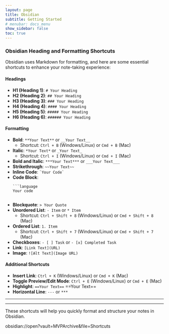 ```yaml
---
layout: page
title: Obsidian
subtitle: Getting Started
# menubar: docs_menu
show_sidebar: false
toc: true
---
```


### Obsidian Heading and Formatting Shortcuts

Obsidian uses Markdown for formatting, and here are some essential shortcuts to enhance your note-taking experience:

#### Headings
- **H1 (Heading 1)**: `# Your Heading`
- **H2 (Heading 2)**: `## Your Heading`
- **H3 (Heading 3)**: `### Your Heading`
- **H4 (Heading 4)**: `#### Your Heading`
- **H5 (Heading 5)**: `##### Your Heading`
- **H6 (Heading 6)**: `###### Your Heading`

#### Formatting
- **Bold**: `**Your Text**` or `__Your Text__`
  - Shortcut: `Ctrl + B` (Windows/Linux) or `Cmd + B` (Mac)
- **Italic**: `*Your Text*` or `_Your Text_`
  - Shortcut: `Ctrl + I` (Windows/Linux) or `Cmd + I` (Mac)
- **Bold and Italic**: `***Your Text***` or `___Your Text___`
- **Strikethrough**: `~~Your Text~~`
- **Inline Code**: `` `Your Code` ``
- **Code Block**: 
  ```
  ```language
  Your code
  ```
  ```
- **Blockquote**: `> Your Quote`
- **Unordered List**: `- Item` or `* Item`
  - Shortcut: `Ctrl + Shift + 8` (Windows/Linux) or `Cmd + Shift + 8` (Mac)
- **Ordered List**: `1. Item`
  - Shortcut: `Ctrl + Shift + 7` (Windows/Linux) or `Cmd + Shift + 7` (Mac)
- **Checkboxes**: `- [ ] Task` or `- [x] Completed Task`
- **Link**: `[Link Text](URL)`
- **Image**: `![Alt Text](Image URL)`

#### Additional Shortcuts
- **Insert Link**: `Ctrl + K` (Windows/Linux) or `Cmd + K` (Mac)
- **Toggle Preview/Edit Mode**: `Ctrl + E` (Windows/Linux) or `Cmd + E` (Mac)
- **Highlight**: `==Your Text==` ==Your Text==
- **Horizontal Line**: `---` or `***` 
---
***


These shortcuts will help you quickly format and structure your notes in Obsidian.

obsidian://open?vault=MVPArchive&file=Shortcuts